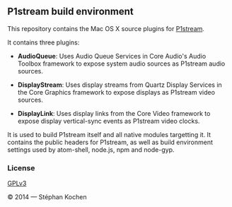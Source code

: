 ## P1stream build environment

This repository contains the Mac OS X source plugins for [P1stream].

It contains three plugins:

 - **AudioQueue**: Uses Audio Queue Services in Core Audio's Audio Toolbox
   framework to expose system audio sources as P1stream audio sources.

 - **DisplayStream**: Uses display streams from Quartz Display Services in the
   Core Graphics framework to expose displays as P1stream video sources.

 - **DisplayLink**: Uses display links from the Core Video framework to expose
   display vertical-sync events as P1stream video clocks.

It is used to build P1stream itself and all native modules targetting it. It
contains the public headers for P1stream, as well as build environment settings
used by atom-shell, node.js, npm and node-gyp.

 [P1stream]: https://github.com/p1stream/p1stream

### License

[GPLv3](LICENSE)

© 2014 — Stéphan Kochen
